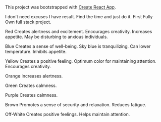 This project was bootstrapped with [Create React App](https://github.com/facebookincubator/create-react-app).

I don't need excuses I have result. Find the time and just do it.
First Fully Own full stack project.

Red
Creates alertness and excitement.
Encourages creativity.
Increases appetite.
May be disturbing to anxious individuals.

Blue
Creates a sense of well-being.
Sky blue is tranquilizing.
Can lower temperature.
Inhibits appetite.

Yellow
Creates a positive feeling.
Optimum color for maintaining attention.
Encourages creativity.

Orange
Increases alertness.

Green
Creates calmness.

Purple
Creates calmness.

Brown
Promotes a sense of security and relaxation.
Reduces fatigue.

Off-White
Creates positive feelings.
Helps maintain attention.
